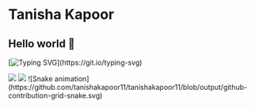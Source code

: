  <h1>Tanisha Kapoor</h1>
 
 <h2>Hello world 👋</h2>
 
 
 
[![Typing SVG](https://readme-typing-svg.demolab.com/?lines=UI+/+UX+Designer;Full+Stack+Developer;Student;)](https://git.io/typing-svg)

<img src="https://github-readme-stats.vercel.app/api?username=tanishakapoor11&show_icons=true&theme=radical"/>
<img src="https://github-readme-stats.vercel.app/api/top-langs?username=tanishakapoor11&theme=radical"/>
![Snake animation](https://github.com/tanishakapoor11/tanishakapoor11/blob/output/github-contribution-grid-snake.svg)



